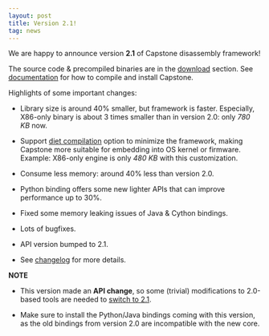 ```yaml
---
layout: post
title: Version 2.1!
tag: news
---
```


We are happy to announce version **2.1** of Capstone disassembly framework!

The source code & precompiled binaries are in the [download](download.html) section. See [documentation](documentation.html) for how to compile and install Capstone.

Highlights of some important changes:

- Library size is around 40% smaller, but framework is faster. Especially, X86-only binary is about 3 times smaller than in version 2.0: only *780 KB* now.

- Support [diet compilation](diet.html) option to minimize the framework, making Capstone more suitable for embedding into OS kernel or firmware. Example: X86-only engine is only *480 KB* with this customization.

- Consume less memory: around 40% less than version 2.0.

- Python binding offers some new lighter APIs that can improve performance up to 30%.

- Fixed some memory leaking issues of Java & Cython bindings.

- Lots of bugfixes.

- API version bumped to 2.1.

- See [changelog](http://capstone-engine.org/Version-2.1-changelog.html) for more details.

**NOTE**

- This version made an **API change**, so some (trivial) modifications to 2.0-based tools are needed to [switch to 2.1](version_2.1_API.html).

- Make sure to install the Python/Java bindings coming with this version, as the old bindings from version 2.0 are incompatible with the new core.
